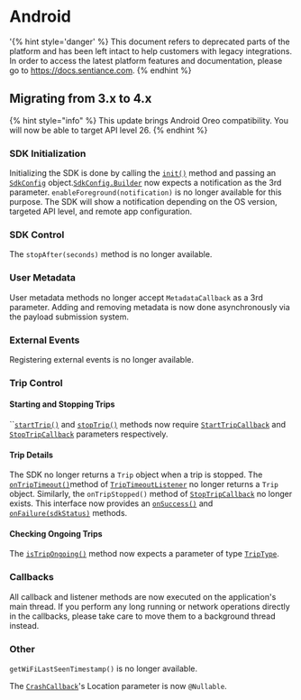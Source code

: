 # Android

'{% hint style='danger' %} This document refers to deprecated parts of the platform and has been left intact to help customers with legacy integrations. In order to access the latest platform features and documentation, please go to https://docs.sentiance.com. {% endhint %}

## Migrating from 3.x to 4.x

{% hint style="info" %}
This update brings Android Oreo compatibility. You will now be able to target API level 26.
{% endhint %}

### SDK Initialization

Initializing the SDK is done by calling the [`init()`](../../api-reference/android/sentiance.md#init) method and passing an [`SdkConfig`](../../api-reference/android/sdkconfig/) object.[`SdkConfig.Builder`](../../api-reference/android/sdkconfig/sdkconfig-builder.md) now expects a notification as the 3rd parameter. `enableForeground(notification)` is no longer available for this purpose. The SDK will show a notification depending on the OS version, targeted API level, and remote app configuration.

### SDK Control

The `stopAfter(seconds)` method is no longer available.

### User Metadata

User metadata methods no longer accept `MetadataCallback` as a 3rd parameter. Adding and removing metadata is now done asynchronously via the payload submission system.

### External Events

Registering external events is no longer available.

### Trip Control

#### Starting and Stopping Trips

\`\`[`startTrip()`](../../api-reference/android/sentiance.md#starttrip) and [`stopTrip()`](../../api-reference/android/sentiance.md#starttrip) methods now require [`StartTripCallback`](../../api-reference/android/trip/starttripcallback.md) and [`StopTripCallback`](../../api-reference/android/trip/stoptripcallback.md) parameters respectively.

#### Trip Details

The SDK no longer returns a `Trip` object when a trip is stopped. The [`onTripTimeout()`](../../api-reference/android/trip/triptimeoutlistener.md#ontriptimeout)method of [`TripTimeoutListener`](../../api-reference/android/trip/triptimeoutlistener.md) no longer returns a `Trip` object. Similarly, the `onTripStopped()` method of [`StopTripCallback`](../../api-reference/android/trip/stoptripcallback.md) no longer exists. This interface now provides an [`onSuccess()`](../../api-reference/android/trip/stoptripcallback.md#onsuccess) and [`onFailure(sdkStatus)`](../../api-reference/android/trip/stoptripcallback.md#onfailure) methods.

#### Checking Ongoing Trips

The [`isTripOngoing()`](../../api-reference/android/sentiance.md#istripongoing) method now expects a parameter of type [`TripType`](../../api-reference/android/trip/triptype.md).

### Callbacks

All callback and listener methods are now executed on the application's main thread. If you perform any long running or network operations directly in the callbacks, please take care to move them to a background thread instead.

### Other

`getWiFiLastSeenTimestamp()` is no longer available.

The [`CrashCallback`](../../api-reference/android/crashdetection/crashcallback.md)'s Location parameter is now `@Nullable`.

